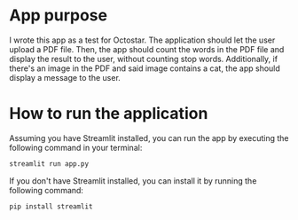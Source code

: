 # App purpose
I wrote this app as a test for Octostar.
The application should let the user upload a PDF file.
Then, the app should count the words in the PDF file and display the result to the user, without counting stop words.
Additionally, if there's an image in the PDF and said image contains a cat, the app should display a message to the user.

# How to run the application
Assuming you have Streamlit installed, you can run the app by executing the following command in your terminal:

```bash
streamlit run app.py
```

If you don't have Streamlit installed, you can install it by running the following command:

```bash
pip install streamlit
```